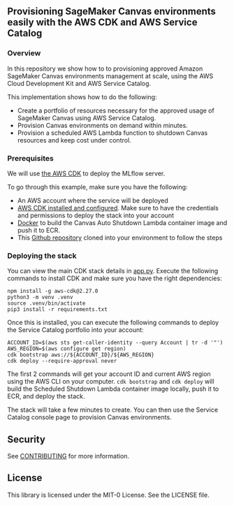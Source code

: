 ## Provisioning SageMaker Canvas environments easily with the AWS CDK and AWS Service Catalog

### Overview
In this repository we show how to to provisioning approved Amazon SageMaker Canvas environments management at scale, 
using the AWS Cloud Development Kit and AWS Service Catalog.

This implementation shows how to do the following:
* Create a portfolio of resources necessary for the approved usage of SageMaker Canvas using AWS Service Catalog. 
* Provision Canvas environments on demand within minutes.
* Provision a scheduled AWS Lambda function to shutdown Canvas resources and keep cost under control.


### Prerequisites
We will use [the AWS CDK](https://cdkworkshop.com/) to deploy the MLflow server.

To go through this example, make sure you have the following:
* An AWS account where the service will be deployed
* [AWS CDK installed and configured](https://docs.aws.amazon.com/cdk/latest/guide/getting_started.html). Make sure to have the credentials and permissions to deploy the stack into your account
* [Docker](https://www.docker.com) to build the Canvas Auto Shutdown Lambda container image and push it to ECR.
* This [Github repository](https://github.com/aws-samples/amazon-sagemaker-canvas-service-catalog) cloned into your environment to follow the steps

### Deploying the stack
You can view the main CDK stack details in [app.py](https://github.com/aws-samples/amazon-sagemaker-canvas-service-catalog/blob/main/app.py).
Execute the following commands to install CDK and make sure you have the right dependencies:

```
npm install -g aws-cdk@2.27.0
python3 -m venv .venv
source .venv/bin/activate
pip3 install -r requirements.txt
```

Once this is installed, you can execute the following commands to deploy the Service Catalog portfolio into your account:

```
ACCOUNT_ID=$(aws sts get-caller-identity --query Account | tr -d '"')
AWS_REGION=$(aws configure get region)
cdk bootstrap aws://${ACCOUNT_ID}/${AWS_REGION}
cdk deploy --require-approval never
```

The first 2 commands will get your account ID and current AWS region using the AWS CLI on your computer. ```cdk
bootstrap``` and ```cdk deploy``` will build the Scheduled Shutdown Lambda container image locally, push it to ECR, and deploy the stack. 

The stack will take a few minutes to create. You can then use the Service Catalog console page to provision Canvas environments.

## Security

See [CONTRIBUTING](CONTRIBUTING.md#security-issue-notifications) for more information.

## License

This library is licensed under the MIT-0 License. See the LICENSE file.

